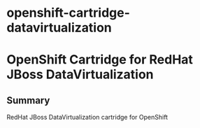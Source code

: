 openshift-cartridge-datavirtualization
======================================

# OpenShift Cartridge for RedHat JBoss DataVirtualization

## Summary

RedHat JBoss DataVirtualization cartridge for OpenShift




